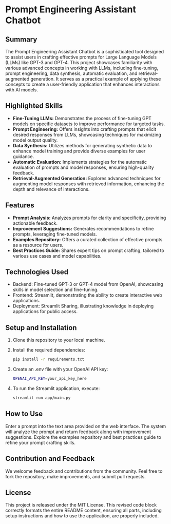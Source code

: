 # Prompt Engineering Assistant Chatbot

## Summary

The Prompt Engineering Assistant Chatbot is a sophisticated tool designed to assist users in crafting effective prompts for Large Language Models (LLMs) like GPT-3 and GPT-4. This project showcases familiarity with various advanced concepts in working with LLMs, including fine-tuning, prompt engineering, data synthesis, automatic evaluation, and retrieval-augmented generation. It serves as a practical example of applying these concepts to create a user-friendly application that enhances interactions with AI models.

## Highlighted Skills

- **Fine-Tuning LLMs:** Demonstrates the process of fine-tuning GPT models on specific datasets to improve performance for targeted tasks.
- **Prompt Engineering:** Offers insights into crafting prompts that elicit desired responses from LLMs, showcasing techniques for maximizing model output quality.
- **Data Synthesis:** Utilizes methods for generating synthetic data to enhance model training and provide diverse examples for user guidance.
- **Automatic Evaluation:** Implements strategies for the automatic evaluation of prompts and model responses, ensuring high-quality feedback.
- **Retrieval-Augmented Generation:** Explores advanced techniques for augmenting model responses with retrieved information, enhancing the depth and relevance of interactions.

## Features

- **Prompt Analysis:** Analyzes prompts for clarity and specificity, providing actionable feedback.
- **Improvement Suggestions:** Generates recommendations to refine prompts, leveraging fine-tuned models.
- **Examples Repository:** Offers a curated collection of effective prompts as a resource for users.
- **Best Practices Guide:** Shares expert tips on prompt crafting, tailored to various use cases and model capabilities.

## Technologies Used

- Backend: Fine-tuned GPT-3 or GPT-4 model from OpenAI, showcasing skills in model selection and fine-tuning.
- Frontend: Streamlit, demonstrating the ability to create interactive web applications.
- Deployment: Streamlit Sharing, illustrating knowledge in deploying applications for public access.

## Setup and Installation

1. Clone this repository to your local machine.
2. Install the required dependencies:

   ```sh
   pip install -r requirements.txt

   ```

3. Create an .env file with your OpenAI API key:

   ```sh
   OPENAI_API_KEY=your_api_key_here

   ```

4. To run the Streamlit application, execute:
   ```sh
   streamlit run app/main.py
   ```

## How to Use

Enter a prompt into the text area provided on the web interface. The system will analyze the prompt and return feedback along with improvement suggestions. Explore the examples repository and best practices guide to refine your prompt crafting skills.

## Contribution and Feedback

We welcome feedback and contributions from the community. Feel free to fork the repository, make improvements, and submit pull requests.

## License

This project is released under the MIT License.
This revised code block correctly formats the entire README content, ensuring all parts, including setup instructions and how to use the application, are properly included.
